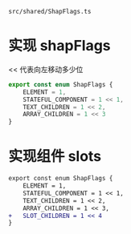 `src/shared/ShapFlags.ts`

# 实现 shapFlags

<< 代表向左移动多少位
```ts
export const enum ShapFlags {
	ELEMENT = 1,
	STATEFUL_COMPONENT = 1 << 1,
	TEXT_CHILDREN = 1 << 2,
	ARRAY_CHILDREN = 1 << 3
}
```

# 实现组件 slots

```diff
export const enum ShapFlags {
	ELEMENT = 1,
	STATEFUL_COMPONENT = 1 << 1,
	TEXT_CHILDREN = 1 << 2,
	ARRAY_CHILDREN = 1 << 3,
+	SLOT_CHILDREN = 1 << 4
}
```